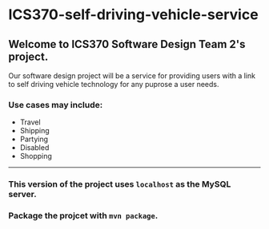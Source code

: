 # ICS370-self-driving-vehicle-service
## Welcome to ICS370 Software Design Team 2's project.  
Our software design project will be a service for providing users with a link to self driving vehicle technology for any puprose a user needs.  
### Use cases may include:  
* Travel  
* Shipping  
* Partying  
* Disabled  
* Shopping  
---
### This version of the project uses `localhost` as the MySQL server.
### Package the projcet with `mvn package`.
